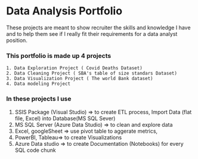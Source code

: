 # Data Analysis Portfolio
These projects are meant to show recruiter the skills and knowledge I have and to help them see if I really fit their requirements for a data analyst position.

### This portfolio is made up 4 projects

    1. Data Exploration Project ( Covid Deaths Dataset)
    2. Data Cleaning Project ( SBA's table of size standars Dataset)
    3. Data Visualization Project ( The world Bank dataset)
    4. Data modeling Project
   
    
### In these projects I use 

  1. SSIS Package (Visual Studio) => to create ETL process, Import Data (flat file, Excel) into Database(MS SQL Sever)
  2. MS SQL Server (Azure Data Studio) => to clean and explore data 
  3. Excel, googleSheet => use pivot table to aggerate metrics,
  4. PowerBI, Tableau=> to create Visualizations
  5. Azure Data studio => to create Documentation (Notebooks) for every SQL code chunk
  
  
